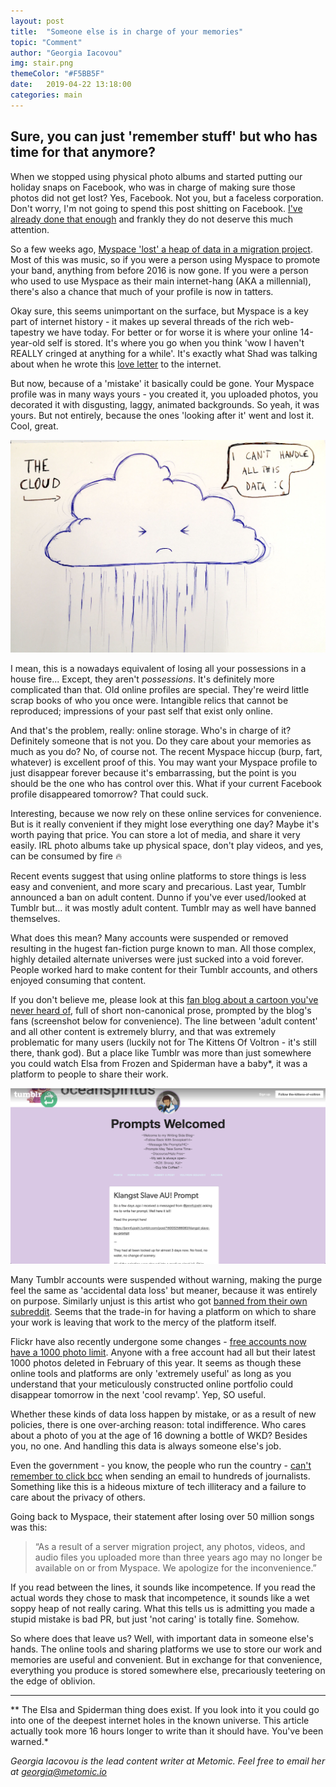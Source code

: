 ```yaml
---
layout: post
title:  "Someone else is in charge of your memories"
topic: "Comment"
author: "Georgia Iacovou"
img: stair.png
themeColor: "#F5BB5F"
date:   2019-04-22 13:18:00
categories: main
---
```

## Sure, you can just 'remember stuff' but who has time for that anymore?

When we stopped using physical photo albums and started putting our holiday snaps on Facebook, who was in charge of making sure those photos did not get lost? Yes, Facebook. Not you, but a faceless corporation. Don't worry, I'm not going to spend this post shitting on Facebook. [I've already done that enough](https://blog.metomic.io/main/2019/03/20/How-Facebook-Have-Built-Up-Your-Trust-Over-The-Years.html) and frankly they do not deserve this much attention.

So a few weeks ago, [Myspace 'lost' a heap of data in a migration project](https://techcrunch.com/2019/03/18/myspace-may-have-lost-more-than-a-decades-worth-of-user-music/). Most of this was music, so if you were a person using Myspace to promote your band, anything from before 2016 is now gone. If you were a person who used to use Myspace as their main internet-hang (AKA a millennial), there's also a chance that much of your profile is now in tatters. 

Okay sure, this seems unimportant on the surface, but Myspace is a key part of internet history - it makes up several threads of the rich web-tapestry we have today. For better or for worse it is where your online 14-year-old self is stored. It's where you go when you think 'wow I haven't REALLY cringed at anything for a while'. It's exactly what Shad was talking about when he wrote this [love letter](https://blog.metomic.io/main/2019/04/08/a-love-letter.html) to the internet.

But now, because of a 'mistake' it basically could be gone. Your Myspace profile was in many ways yours - you created it, you uploaded photos, you decorated it with disgusting, laggy, animated backgrounds. So yeah, it was yours. But not entirely, because the ones 'looking after it' went and lost it. Cool, great.

![](/images/cloud.jpg)

I mean, this is a nowadays equivalent of losing all your possessions in a house fire... Except, they aren't *possessions*. It's definitely more complicated than that. Old online profiles are special. They're weird little scrap books of who you once were. Intangible relics that cannot be reproduced; impressions of your past self that exist only online.

And that's the problem, really: online storage. Who's in charge of it? Definitely someone that is not you. Do they care about your memories as much as you do? No, of course not. The recent Myspace hiccup (burp, fart, whatever) is excellent proof of this. You may want your Myspace profile to just disappear forever because it's embarrassing, but the point is you should be the one who has control over this. What if your current Facebook profile disappeared tomorrow? That could suck.

Interesting, because we now rely on these online services for convenience. But is it really convenient if they might lose everything one day? Maybe it's worth paying that price. You can store a lot of media, and share it very easily. IRL photo albums take up physical space, don't play videos, and yes, can be consumed by fire 🔥

Recent events suggest that using online platforms to store things is less easy and convenient, and more scary and precarious. Last year, Tumblr announced a ban on adult content. Dunno if you've ever used/looked at Tumblr but... it was mostly adult content. Tumblr may as well have banned themselves. 

What does this mean? Many accounts were suspended or removed resulting in the hugest fan-fiction purge known to man. All those complex, highly detailed alternate universes were just sucked into a void forever. People worked hard to make content for their Tumblr accounts, and others enjoyed consuming that content. 

If you don't believe me, please look at this [fan blog about a cartoon you've never heard of](https://the-kittens-of-voltron.tumblr.com/post/160213684763/klangst-slave-au-prompt), full of short non-canonical prose, prompted by the blog's fans (screenshot below for convenience). The line between 'adult content' and all other content is extremely blurry, and that was extremely problematic for many users (luckily not for The Kittens Of Voltron - it's still there, thank god). But a place like Tumblr was more than just somewhere you could watch Elsa from Frozen and Spiderman have a baby*, it was a platform to people to share their work.

![](/images/voltron.png)

Many Tumblr accounts were suspended without warning, making the purge feel the same as 'accidental data loss' but meaner, because it was entirely on purpose. Similarly unjust is this artist who got [banned from their own subreddit](https://twitter.com/jephjacques/status/1124005047078203392?s=21). Seems that the trade-in for having a platform on which to share your work is leaving that work to the mercy of the platform itself.

Flickr have also recently undergone some changes - [free accounts now have a 1000 photo limit](https://www.theguardian.com/technology/2018/nov/02/flickr-delete-millions-photos-reduce-allowance-free-users). Anyone with a free account had all but their latest 1000 photos deleted in February of this year. It seems as though these online tools and platforms are only 'extremely useful' as long as you understand that your meticulously constructed online portfolio could disappear tomorrow in the next 'cool revamp'. Yep, SO useful.

Whether these kinds of data loss happen by mistake, or as a result of new policies, there is one over-arching reason: total indifference. Who cares about a photo of you at the age of 16 downing a bottle of WKD? Besides you, no one. And handling this data is always someone else's job.

Even the government - you know, the people who run the country - [can't remember to click bcc](https://www.bbc.co.uk/news/uk-47962405) when sending an email to hundreds of journalists. Something like this is a hideous mixture of tech illiteracy and a failure to care about the privacy of others.

Going back to Myspace, their statement after losing over 50 million songs was this:

> “As a result of a server migration project, any photos, videos, and audio files you uploaded more than three years ago may no longer be available on or from Myspace. We apologize for the inconvenience.”

If you read between the lines, it sounds like incompetence. If you read the actual words they chose to mask that incompetence, it sounds like a wet soppy heap of not really caring. What this tells us is admitting you made a stupid mistake is bad PR, but just 'not caring' is totally fine. Somehow.

So where does that leave us? Well, with important data in someone else's hands. The online tools and sharing platforms we use to store our work and memories are useful and convenient. But in exchange for that convenience, everything you produce is stored somewhere else, precariously teetering on the edge of oblivion.

---

** The Elsa and Spiderman thing does exist. If you look into it you could go into one of the deepest internet holes in the known universe. This article actually took more 16 hours longer to write than it should have. You've been warned.*

*Georgia Iacovou is the lead content writer at Metomic. Feel free to email her at georgia@metomic.io*